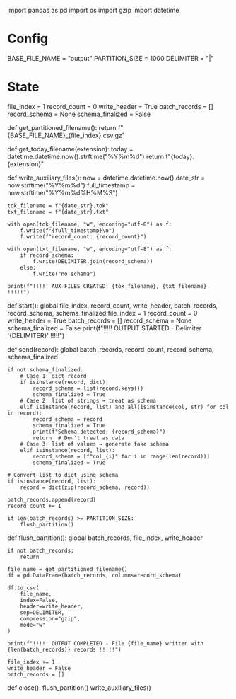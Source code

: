import pandas as pd
import os
import gzip
import datetime

# Config
BASE_FILE_NAME = "output"
PARTITION_SIZE = 1000
DELIMITER = "|"

# State
file_index = 1
record_count = 0
write_header = True
batch_records = []
record_schema = None
schema_finalized = False

def get_partitioned_filename():
    return f"{BASE_FILE_NAME}_{file_index}.csv.gz"

def get_today_filename(extension):
    today = datetime.datetime.now().strftime("%Y%m%d")
    return f"{today}.{extension}"

def write_auxiliary_files():
    now = datetime.datetime.now()
    date_str = now.strftime("%Y%m%d")
    full_timestamp = now.strftime("%Y%m%d%H%M%S")

    tok_filename = f"{date_str}.tok"
    txt_filename = f"{date_str}.txt"

    with open(tok_filename, "w", encoding="utf-8") as f:
        f.write(f"{full_timestamp}\n")
        f.write(f"record_count: {record_count}")

    with open(txt_filename, "w", encoding="utf-8") as f:
        if record_schema:
            f.write(DELIMITER.join(record_schema))
        else:
            f.write("no schema")

    print(f"!!!!! AUX FILES CREATED: {tok_filename}, {txt_filename} !!!!!")

def start():
    global file_index, record_count, write_header, batch_records, record_schema, schema_finalized
    file_index = 1
    record_count = 0
    write_header = True
    batch_records = []
    record_schema = None
    schema_finalized = False
    print(f"!!!!! OUTPUT STARTED - Delimiter '{DELIMITER}' !!!!!")

def send(record):
    global batch_records, record_count, record_schema, schema_finalized

    if not schema_finalized:
        # Case 1: dict record
        if isinstance(record, dict):
            record_schema = list(record.keys())
            schema_finalized = True
        # Case 2: list of strings → treat as schema
        elif isinstance(record, list) and all(isinstance(col, str) for col in record):
            record_schema = record
            schema_finalized = True
            print(f"Schema detected: {record_schema}")
            return  # Don't treat as data
        # Case 3: list of values → generate fake schema
        elif isinstance(record, list):
            record_schema = [f"col_{i}" for i in range(len(record))]
            schema_finalized = True

    # Convert list to dict using schema
    if isinstance(record, list):
        record = dict(zip(record_schema, record))

    batch_records.append(record)
    record_count += 1

    if len(batch_records) >= PARTITION_SIZE:
        flush_partition()

def flush_partition():
    global batch_records, file_index, write_header

    if not batch_records:
        return

    file_name = get_partitioned_filename()
    df = pd.DataFrame(batch_records, columns=record_schema)

    df.to_csv(
        file_name,
        index=False,
        header=write_header,
        sep=DELIMITER,
        compression="gzip",
        mode="w"
    )

    print(f"!!!!! OUTPUT COMPLETED - File {file_name} written with {len(batch_records)} records !!!!!")

    file_index += 1
    write_header = False
    batch_records = []

def close():
    flush_partition()
    write_auxiliary_files()
